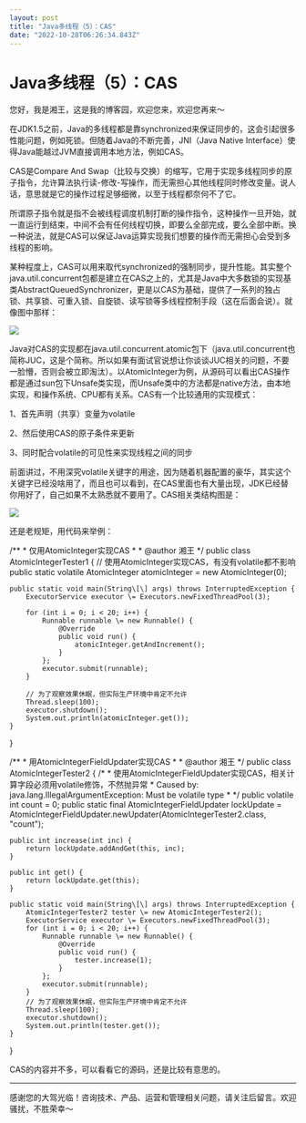 ```yaml
---
layout: post
title: "Java多线程（5）：CAS"
date: "2022-10-28T06:26:34.843Z"
---
```

Java多线程（5）：CAS
==============

您好，我是湘王，这是我的博客园，欢迎您来，欢迎您再来～

在JDK1.5之前，Java的多线程都是靠synchronized来保证同步的，这会引起很多性能问题，例如死锁。但随着Java的不断完善，JNI（Java Native Interface）使得Java能越过JVM直接调用本地方法，例如CAS。

CAS是Compare And Swap（比较与交换）的缩写，它用于实现多线程同步的原子指令，允许算法执行读-修改-写操作，而无需担心其他线程同时修改变量。说人话，意思就是它的操作过程足够细微，以至于线程都奈何不了它。

所谓原子指令就是指不会被线程调度机制打断的操作指令，这种操作一旦开始，就一直运行到结束，中间不会有任何线程切换，即要么全部完成，要么全部中断。换一种说法，就是CAS可以保证Java运算实现我们想要的操作而无需担心会受到多线程的影响。

某种程度上，CAS可以用来取代synchronized的强制同步，提升性能。其实整个java.util.concurrent包都是建立在CAS之上的，尤其是Java中大多数锁的实现基类AbstractQueuedSynchronizer，更是以CAS为基础，提供了一系列的独占锁、共享锁、可重入锁、自旋锁、读写锁等多线程控制手段（这在后面会说）。就像图中那样：

![](https://img2022.cnblogs.com/blog/2983171/202210/2983171-20221027232510631-1331846365.png)

Java对CAS的实现都在java.util.concurrent.atomic包下（java.util.concurrent也简称JUC，这是个简称。所以如果有面试官说想让你谈谈JUC相关的问题，不要一脸懵，否则会被立即淘汰）。以AtomicInteger为例，从源码可以看出CAS操作都是通过sun包下Unsafe类实现，而Unsafe类中的方法都是native方法，由本地实现，和操作系统、CPU都有关系。CAS有一个比较通用的实现模式：

1、首先声明（共享）变量为volatile

2、然后使用CAS的原子条件来更新

3、同时配合volatile的可见性来实现线程之间的同步

前面讲过，不用深究volatile关键字的用途，因为随着机器配置的豪华，其实这个关键字已经没啥用了，而且也可以看到，在CAS里面也有大量出现，JDK已经替你用好了，自己如果不太熟悉就不要用了。CAS相关类结构图是：

![](https://img2022.cnblogs.com/blog/2983171/202210/2983171-20221027232521164-2105896128.png)

还是老规矩，用代码来举例：

/\*\*
 \* 仅用AtomicInteger实现CAS
 \*
 \* @author 湘王
 \*/
public class AtomicIntegerTester1 {
    // 使用AtomicInteger实现CAS，有没有volatile都不影响
    public static volatile AtomicInteger atomicInteger = new AtomicInteger(0);

    public static void main(String\[\] args) throws InterruptedException {
        ExecutorService executor \= Executors.newFixedThreadPool(3);

        for (int i = 0; i < 20; i++) {
            Runnable runnable \= new Runnable() {
                @Override
                public void run() {
                    atomicInteger.getAndIncrement();
                }
            };
            executor.submit(runnable);
        }

        // 为了观察效果休眠，但实际生产环境中肯定不允许
        Thread.sleep(100);
        executor.shutdown();
        System.out.println(atomicInteger.get());
    }
}

/\*\*
 \* 用AtomicIntegerFieldUpdater实现CAS
 \*
 \* @author 湘王
 \*/
public class AtomicIntegerTester2 {
    /\*
     \* 使用AtomicIntegerFieldUpdater实现CAS，相关计算字段必须用volatile修饰，不然抛异常
     \* Caused by: java.lang.IllegalArgumentException: Must be volatile type
     \*
     \*/
    public volatile int count = 0;
    public static final AtomicIntegerFieldUpdater<AtomicIntegerTester2> lockUpdate = AtomicIntegerFieldUpdater.newUpdater(AtomicIntegerTester2.class, "count");

    public int increase(int inc) {
        return lockUpdate.addAndGet(this, inc);
    }

    public int get() {
        return lockUpdate.get(this);
    }

    public static void main(String\[\] args) throws InterruptedException {
        AtomicIntegerTester2 tester \= new AtomicIntegerTester2();
        ExecutorService executor \= Executors.newFixedThreadPool(3);
        for (int i = 0; i < 20; i++) {
            Runnable runnable \= new Runnable() {
                @Override
                public void run() {
                    tester.increase(1);
                }
            };
            executor.submit(runnable);
        }
        // 为了观察效果休眠，但实际生产环境中肯定不允许
        Thread.sleep(100);
        executor.shutdown();
        System.out.println(tester.get());
    }
}

CAS的内容并不多，可以看看它的源码，还是比较有意思的。

* * *

感谢您的大驾光临！咨询技术、产品、运营和管理相关问题，请关注后留言。欢迎骚扰，不胜荣幸～